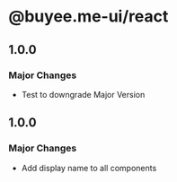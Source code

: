 # @buyee.me-ui/react

## 1.0.0

### Major Changes

- Test to downgrade Major Version

## 1.0.0

### Major Changes

- Add display name to all components
